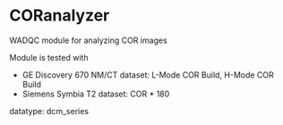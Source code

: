 # CORanalyzer

WADQC module for analyzing COR images

Module is tested with
  * GE Discovery 670 NM/CT dataset: L-Mode COR Build, H-Mode COR Build
  * Siemens Symbia T2 dataset: COR * 180

datatype: dcm_series
